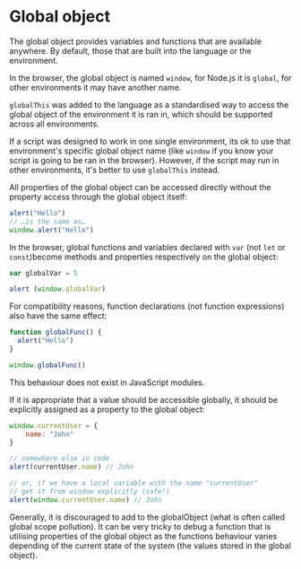 # Global object

The global object provides variables and functions that are available anywhere. By default, those that are built into the language or the environment.

In the browser, the global object is named `window`, for Node.js it is `global`, for other environments it may have another name.

`globalThis` was added to the language as a standardised way to access the global object of the environment it is ran in, which should be supported across all environments.

If a script was designed to work in one single environment, its ok to use that environment's specific global object name (like `window` if you know your script is going to be ran in the browser). However, if the script may run in other environments, it's better to use `globalThis` instead.

All properties of the global object can be accessed directly without the property access through the global object itself:

```JavaScript
alert("Hello")
// …is the same as…
window.alert("Hello")
```

In the browser, global functions and variables declared with `var` (not `let` or `const`)become methods and properties respectively on the global object:

```JavaScript
var globalVar = 5

alert (window.globalVar)
```

For compatibility reasons, function declarations (not function expressions) also have the same effect:

```JavaScript
function globalFunc() {
  alert("Hello")
}

window.globalFunc()
```

This behaviour does not exist in JavaScript modules.

If it is appropriate that a value should be accessible globally, it should be explicitly assigned as a property to the global object:

```JavaScript
window.currentUser = {
	name: "John"
}

// somewhere else in code
alert(currentUser.name) // John

// or, if we have a local variable with the name "currentUser"
// get it from window explicitly (safe!)
alert(window.currentUser.name) // John
```

Generally, it is discouraged to add to the globalObject (what is often called global scope pollution). It can be very tricky to debug a function that is utilising properties of the global object as the functions behaviour varies depending of the current state of the system (the values stored in the global object).
